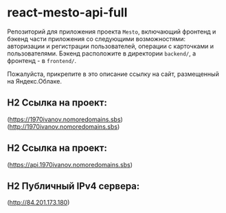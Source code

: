 # react-mesto-api-full
Репозиторий для приложения проекта `Mesto`, включающий фронтенд и бэкенд части приложения со следующими возможностями: авторизации и регистрации пользователей, операции с карточками и пользователями. Бэкенд расположите в директории `backend/`, а фронтенд - в `frontend/`. 
  
Пожалуйста, прикрепите в это описание ссылку на сайт, размещенный на Яндекс.Облаке.
## H2 Ссылка на проект:  
(https://1970ivanov.nomoredomains.sbs)  
(http://1970ivanov.nomoredomains.sbs)
## H2 Ссылка на проект:  
(https://api.1970ivanov.nomoredomains.sbs)    
## H2 Публичный IPv4 сервера:  
(http://84.201.173.180)